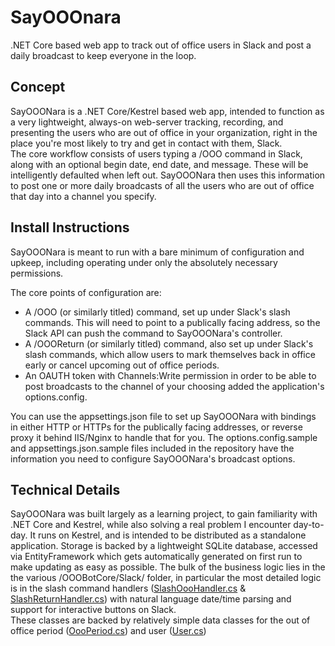 # SayOOOnara
.NET Core based web app to track out of office users in Slack and post a daily broadcast to keep everyone in the loop.

## Concept
SayOOONara is a .NET Core/Kestrel based web app, intended to function as a very lightweight, always-on web-server tracking, recording, and presenting the users who are out of office in your organization, right in the place you're most likely to try and get in contact with them, Slack.  
The core workflow consists of users typing a /OOO command in Slack, along with an optional begin date, end date, and message. These will be intelligently defaulted when left out.
SayOOONara then uses this information to post one or more daily broadcasts of all the users who are out of office that day into a channel you specify. 

## Install Instructions
SayOOONara is meant to run with a bare minimum of configuration and upkeep, including operating under only the absolutely necessary permissions.

The core points of configuration are: 
 * A /OOO (or similarly titled) command, set up under Slack's slash commands. This will need to point to a publically facing address, so the Slack API can push the command to SayOOONara's controller.  
 * A /OOOReturn (or similarly titled) command, also set up under Slack's slash commands, which allow users to mark themselves back in office early or cancel upcoming out of office periods.  
 * An OAUTH token with Channels:Write permission in order to be able to post broadcasts to the channel of your choosing added the application's options.config.  

You can use the appsettings.json file to set up SayOOONara with bindings in either HTTP or HTTPs for the publically facing addresses, or reverse proxy it behind IIS/Nginx to handle that for you.
The options.config.sample and appsettings.json.sample files included in the repository have the information you need to configure SayOOONara's broadcast options.  

## Technical Details
SayOOONara was built largely as a learning project, to gain familiarity with .NET Core and Kestrel, while also solving a real problem I encounter day-to-day. 
It runs on Kestrel, and is intended to be distributed as a standalone application. Storage is backed by a lightweight SQLite database, accessed via EntityFramework which gets automatically generated on first run to make updating as easy as possible.
The bulk of the business logic lies in the the various /OOOBotCore/Slack/ folder, in particular the most detailed logic is in the slash command handlers ([SlashOooHandler.cs](../master/OOOBotCore/Slack/SlashOooHandler.cs) & [SlashReturnHandler.cs](../master/OOOBotCore/Slack/SlashReturnHandler.cs)) with natural language date/time parsing and support for interactive buttons on Slack.  
These classes are backed by relatively simple data classes for the out of office period ([OooPeriod.cs](../master/OOOBotCore/Slack/OooPeriod.cs)) and user ([User.cs](../master/OOOBotCore/Slack/User.cs))
 

